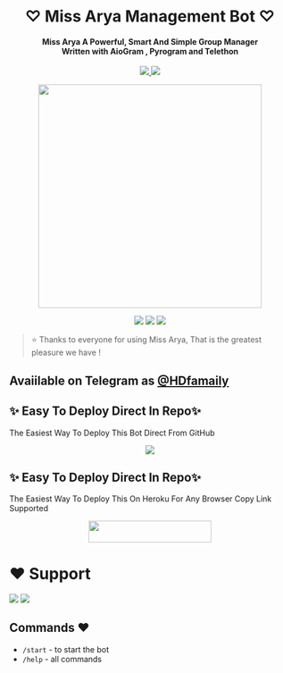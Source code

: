 
<h1 align="center"><b> ♡ Miss Arya Management Bot ♡ </b></h1>

<h4 align="center">Miss Arya A Powerful, Smart And Simple Group Manager <br>Written with AioGram , Pyrogram and Telethon</h4>
<p align='center'>
  <a href="https://www.python.org/" alt="made-with-python"> <img src="https://img.shields.io/badge/Made%20with-Python-1f425f.svg?style=flat-square&logo=python&color=blue" /> </a>
  <a href="https://github.com/KASHYAP-HD/MISSAYRA_BOT/graphs/commit-activity" alt="Maintenance"> <img src="https://img.shields.io/badge/Maintained%3F-yes-green.svg?style=flat-square" /> </a>
</p>

<p align="center"><a href="https://t.me/HDNETWORKOP"><img src="https://te.legra.ph/file/b96a5a9698dbf1cf5201a.jpg" width="400"></a></p>

<p align="center">
    <a href="https://github.com/KASHYAP-HD/MISSAYRA_BOT/issues"> <img src="https://img.shields.io/github/issues/KASHYAP-HD/MISSAYRA_BOT?color=blueviolet&logo=github&logoColor=green&style=for-the-badge" /></a>
    <a href="https://github.com/KASHYAP-HD/MISSAYRA_BOT/network/members""> <img src="https://img.shields.io/github/forks/KASHYAP-HD/MISSAYRA_BOT?color=red&logo=github&logoColor=green&style=for-the-badge" /></a>  
    <a href="https://pypi.org/project/Telethon/"> <img src="https://img.shields.io/pypi/v/telethon?color=yellow&label=telethon&logo=python&logoColor=green&style=for-the-badge" /></a>
</p>

> ⭐️ Thanks to everyone for using Miss Arya, That is the greatest pleasure we have !

## Avaiilable on Telegram as [@HDfamaily](https://t.me/hDfamaily)

## ✨ Easy To Deploy Direct In Repo✨

The Easiest Way To Deploy This Bot Direct From GitHub

<p align="center"><a href="https://heroku.com/deploy"><img src="https://www.herokucdn.com/deploy/button.svg"></a>

## ✨ Easy To Deploy Direct In Repo✨

The Easiest Way To Deploy This On Heroku For Any Browser Copy Link Supported

<p align="center"><a href="https://github.com/KASHYAP-HD/MISSAYRA_BOT"> <img src="https://img.shields.io/badge/Deploy%20To%20Heroku-black?style=for-the-badge&logo=heroku" width="220" height="38.45"/></a></p>
 
 
# ❤️ Support
<a href="https://t.me/HDNETWORKOP"><img src="https://img.shields.io/badge/Join-Telegram%20Channel-red.svg?logo=Telegram"></a>
<a href="https://t.me/hDfamaily"><img src="https://img.shields.io/badge/Join-Telegram%20Group-blue.svg?logo=telegram"></a>

## Commands ❤️

- `/start` - to start the bot
- `/help` - all commands
